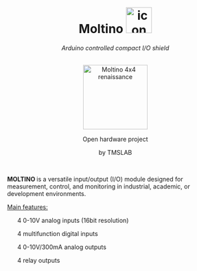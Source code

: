 <h1 align="center">Moltino <img src="https://github.com/athomas1967/Moltino/blob/main/images/icon.png" alt="icon" width="60"/></h1>
<div align="center"><I> Arduino controlled compact I/O shield </div></I><br>
<p align="center"><img src="https://github.com/athomas1967/Moltino/blob/main/images/IMG_.png" alt="Moltino 4x4 renaissance" width="150"/></p>
<p align="center"> Open hardware project</p>
<p align="center"> by TMSLAB </p><br>
<p><B> MOLTINO </B> is a versatile input/output (I/O) module designed for measurement, control, and monitoring in industrial, academic, or development environments.</p>
<p><lh><U>Main features:</U></lh>
<ul>4 0-10V analog inputs (16bit resolution)</ul>
<ul>4 multifunction digital inputs</ul>
<ul>4 0-10V/300mA analog outputs</ul>
<ul>4 relay outputs</ul></p>
